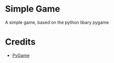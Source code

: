 # Simple Game
A simple game, based on the python libary pygame

# Credits

- [PyGame](https://www.pygame.org/docs/)